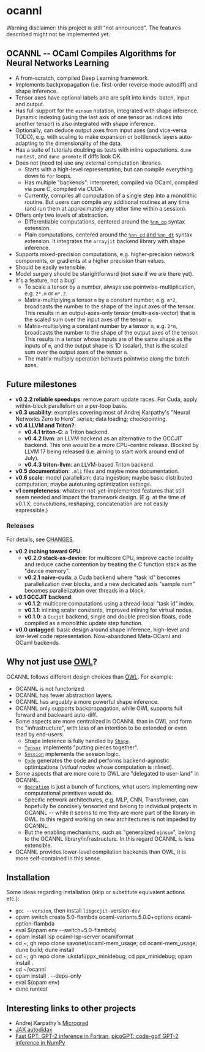 ocannl
======

Warning disclaimer: this project is still "not announced". The features described might not be implemented yet.

## OCANNL -- OCaml Compiles Algorithms for Neural Networks Learning

* A from-scratch, compiled Deep Learning framework.
* Implements backpropagation (i.e. first-order reverse mode autodiff) and shape inference.
* Tensor axes have optional labels and are split into kinds: batch, input and output.
* Has full support for the `einsum` notation, integrated with shape inference. Dynamic indexing (using the last axis of one tensor as indices into another tensor) is also integrated with shape inference.
* Optionally, can deduce output axes from input axes (and vice-versa TODO), e.g. with scaling to make expansion or bottleneck layers auto-adapting to the dimensionality of the data.
* Has a suite of tutorials doubling as tests with inline expectations. `dune runtest`, and `dune promote` if diffs look OK.
* Does not (need to) use any external computation libraries.
  * Starts with a high-level representation, but can compile everything down to `for` loops.
  * Has multiple "backends": interpreted, compiled via OCaml, compiled via pure C, compiled via CUDA.
  * Currently, compiles all computation of a single step into a monolithic routine. But users can compile any additional routines at any time (and run them at approximately any other time within a session).
* Offers only two levels of abstraction.
  * Differentiable computations, centered around the [`%nn_op`](lib/ppx_nn_op.ml) syntax extension.
  * Plain computations, centered around the [`%nn_cd` and `%nn_dt`](lib/ppx_nn_cd.ml) syntax extension. It integrates the `arrayjit` backend library with shape inference.
* Supports mixed-precision computations, e.g. higher-precision network components, or gradients at a higher precision than values.
* Should be easily extensible.
* Model surgery should be starightforward (not sure if we are there yet).
* It's a feature, not a bug!
  * To scale a tensor by a number, always use pointwise-multiplication, e.g. `2*.m` or `m*.2`.
  * Matrix-multiplying a tensor `m` by a constant number, e.g. `m*2`, broadcasts the number to the shape of the input axes of the tensor. This results in an output-axes-only tensor (multi-axis-vector) that is the scaled sum over the input axes of the tensor `m`.
  * Matrix-multiplying a constant number by a tensor `m`, e.g. `2*m`, broadcasts the number to the shape of the output axes of the tensor. This results in a tensor whose inputs are of the same shape as the inputs of `m`, and the output shape is 1D (scalar), that is the scaled sum over the output axes of the tensor `m`.
  * The matrix-multiply operation behaves pointwise along the batch axes.
  
## Future milestones

* **v0.2.2 reliable speedups**: remove param update races. For Cuda, apply within-block parallelism on a per-loop basis.
* **v0.3 usability**: examples covering most of Andrej Karpathy's "Neural Networks Zero to Hero" series; data loading; checkpointing.
* **v0.4 LLVM and Triton?**:
  * **v0.4.1 triton-C**: a Triton backend.
  * **v0.4.2 llvm**: an LLVM backend as an alternative to the GCCJIT backend. This one would be a more CPU-centric release. Blocked by LLVM 17 being released (i.e. aiming to start work around end of July).
  * **v0.4.3 triton-llvm**: an LLVM-based Triton backend.
* **v0.5 documentation**: `.mli` files and maybe more documentation.
* **v0.6 scale**: model parallelism; data ingestion; maybe basic distributed computation; maybe autotuning optimization settings.
* **v1 completeness**: whatever not-yet-implemented features that still seem needed and impact the framework design. (E.g. at the time of v0.1.X, convolutions, reshaping, concatenation are not easily expressible.)

### Releases

For details, see [CHANGES](CHANGES.md).

* **v0.2 inching toward GPU**:
  * **v0.2.0 stack-as-device**: for multicore CPU, improve cache locality and reduce cache contention by treating the C function stack as the "device memory".
  * **v0.2.1 naive-cuda**: a Cuda backend where "task id" becomes parallelization over blocks, and a new dedicated axis "sample num" becomes parallelization over threads in a block.
* **v0.1 GCCJIT backend**:
  * **v0.1.2**: multicore computations using a thread-local "task id" index.
  * **v0.1.1**: inlining scalar constants, improved inlining for virtual nodes.
  * **v0.1.0**: a `Gccjit` backend, single and double precision floats, code compiled as a monolithic update step function.
* **v0.0 untagged**: basic design around shape inference, high-level and low-level code representation. Now-abandoned Meta-OCaml and OCaml backends.


## Why not just use [OWL](https://ocaml.xyz/)?

OCANNL follows different design choices than [OWL](https://ocaml.xyz/). For example:
* OCANNL is not functorized.
* OCANNL has fewer abstraction layers.
* OCANNL has arguably a more powerful shape inference.
* OCANNL only supports backpropagation, while OWL supports full forward and backward auto-diff.
* Some aspects are more centralized in OCANNL than in OWL and form the "infrastructure", with less of an intention to be extended or even read by end-users:
  * Shape inference is fully handled by [`Shape`](lib/shape.ml).
  * [`Tensor`](lib/tensor.ml) implements "putting pieces together".
  * [`Session`](lib/session.ml) implements the session logic.
  * [`Code`](lib/code.ml) generates the code and performs backend-agnostic optimizations (_virtual nodes_ whose computation is inlined).
* Some aspects that are more core to OWL are "delegated to user-land" in OCANNL.
  * [`Operation`](lib/operation.ml) is just a bunch of functions, what users implementing new computational primitives would do.
  * Specific network architectures, e.g. MLP, CNN, Transformer, can hopefully be concisely tensorted and belong to individual projects in OCANNL -- while it seems to me they are more part of the library in OWL. In this regard working on new architectures is not impeded by OCANNL.
  * But the enabling mechanisms, such as "generalized `einsum`", belong to the OCANNL library/infrastructure. In this regard OCANNL is less extensible.
* OCANNL provides lower-level compilation backends than OWL, it is more self-contained in this sense.

## Installation

Some ideas regarding installation (skip or substitute equivalent actions etc.):
* `gcc --version`, then install `libgccjit-`version`-dev`
* opam switch create 5.0-flambda ocaml-variants.5.0.0+options ocaml-option-flambda
* eval $(opam env --switch=5.0-flambda)
* opam install lsp ocaml-lsp-server ocamlformat
* cd ~; gh repo clone savonet/ocaml-mem_usage; cd ocaml-mem_usage; dune build; dune install
* cd ~; gh repo clone lukstafi/ppx_minidebug; cd ppx_minidebug; opam install .
* cd ~/ocannl
* opam install . --deps-only
* eval $(opam env)
* dune runtest

## Interesting links to other projects

* Andrej Karpathy's [Micrograd](https://github.com/karpathy/micrograd)
* [JAX autodidax](https://jax.readthedocs.io/en/latest/autodidax.html)
* [Fast GPT: GPT-2 inference in Fortran](https://github.com/certik/fastGPT/), [picoGPT: code-golf GPT-2 inference in NumPy](https://github.com/jaymody/picoGPT)